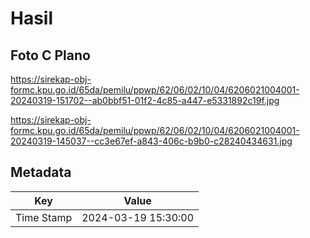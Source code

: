 # Hasil

## Foto C Plano

https://sirekap-obj-formc.kpu.go.id/65da/pemilu/ppwp/62/06/02/10/04/6206021004001-20240319-151702--ab0bbf51-01f2-4c85-a447-e5331892c19f.jpg

https://sirekap-obj-formc.kpu.go.id/65da/pemilu/ppwp/62/06/02/10/04/6206021004001-20240319-145037--cc3e67ef-a843-406c-b9b0-c28240434631.jpg


## Metadata

| Key        | Value               |
| ---------- | ------------------- |
| Time Stamp | 2024-03-19 15:30:00 |



